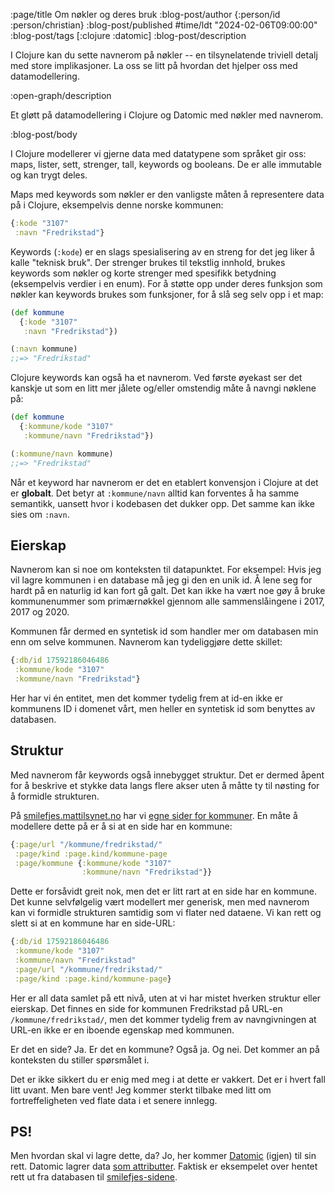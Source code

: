 :page/title Om nøkler og deres bruk
:blog-post/author {:person/id :person/christian}
:blog-post/published #time/ldt "2024-02-06T09:00:00"
:blog-post/tags [:clojure :datomic]
:blog-post/description

I Clojure kan du sette navnerom på nøkler -- en tilsynelatende triviell detalj
med store implikasjoner. La oss se litt på hvordan det hjelper oss med
datamodellering.

:open-graph/description

Et gløtt på datamodellering i Clojure og Datomic med nøkler med navnerom.

:blog-post/body

I Clojure modellerer vi gjerne data med datatypene som språket gir oss: maps,
lister, sett, strenger, tall, keywords og booleans. De er alle immutable og kan
trygt deles.

Maps med keywords som nøkler er den vanligste måten å representere data på i
Clojure, eksempelvis denne norske kommunen:

```clj
{:kode "3107"
 :navn "Fredrikstad"}
```

Keywords (`:kode`) er en slags spesialisering av en streng for det jeg liker å
kalle "teknisk bruk". Der strenger brukes til tekstlig innhold, brukes keywords
som nøkler og korte strenger med spesifikk betydning (eksempelvis verdier i en
enum). For å støtte opp under deres funksjon som nøkler kan keywords brukes som
funksjoner, for å slå seg selv opp i et map:

```clj
(def kommune
  {:kode "3107"
   :navn "Fredrikstad"})

(:navn kommune)
;;=> "Fredrikstad"
```

Clojure keywords kan også ha et navnerom. Ved første øyekast ser det kanskje ut
som en litt mer jålete og/eller omstendig måte å navngi nøklene på:

```clj
(def kommune
  {:kommune/kode "3107"
   :kommune/navn "Fredrikstad"})

(:kommune/navn kommune)
;;=> "Fredrikstad"
```

Når et keyword har navnerom er det en etablert konvensjon i Clojure at det er
**globalt**. Det betyr at `:kommune/navn` alltid kan forventes å ha samme
semantikk, uansett hvor i kodebasen det dukker opp. Det samme kan ikke sies om
`:navn`.

## Eierskap

Navnerom kan si noe om konteksten til datapunktet. For eksempel: Hvis jeg vil
lagre kommunen i en database må jeg gi den en unik id. Å lene seg for hardt på
en naturlig id kan fort gå galt. Det kan ikke ha vært noe gøy å bruke
kommunenummer som primærnøkkel gjennom alle sammenslåingene i 2017, 2017 og
2020.

Kommunen får dermed en syntetisk id som handler mer om databasen min enn om
selve kommunen. Navnerom kan tydeliggjøre dette skillet:

```clj
{:db/id 17592186046486
 :kommune/kode "3107"
 :kommune/navn "Fredrikstad"}
```

Her har vi én entitet, men det kommer tydelig frem at id-en ikke er kommunens ID
i domenet vårt, men heller en syntetisk id som benyttes av databasen.

## Struktur

Med navnerom får keywords også innebygget struktur. Det er dermed åpent for å
beskrive et stykke data langs flere akser uten å måtte ty til nøsting for å
formidle strukturen.

På [smilefjes.mattilsynet.no](https://smilefjes.mattilsynet.no/) har vi [egne
sider for kommuner](https://smilefjes.mattilsynet.no/kommune/fredrikstad/). En
måte å modellere dette på er å si at en side har en kommune:

```clj
{:page/url "/kommune/fredrikstad/"
 :page/kind :page.kind/kommune-page
 :page/kommune {:kommune/kode "3107"
                :kommune/navn "Fredrikstad"}}
```

Dette er forsåvidt greit nok, men det er litt rart at en side har en kommune.
Det kunne selvfølgelig vært modellert mer generisk, men med navnerom kan vi
formidle strukturen samtidig som vi flater ned dataene. Vi kan rett og slett si
at en kommune har en side-URL:

```clj
{:db/id 17592186046486
 :kommune/kode "3107"
 :kommune/navn "Fredrikstad"
 :page/url "/kommune/fredrikstad/"
 :page/kind :page.kind/kommune-page}
```

Her er all data samlet på ett nivå, uten at vi har mistet hverken struktur eller
eierskap. Det finnes en side for kommunen Fredrikstad på URL-en
`/kommune/fredrikstad/`, men det kommer tydelig frem av navngivningen at URL-en
ikke er en iboende egenskap med kommunen.

Er det en side? Ja. Er det en kommune? Også ja. Og nei. Det kommer an på
konteksten du stiller spørsmålet i.

Det er ikke sikkert du er enig med meg i at dette er vakkert. Det er i hvert
fall litt uvant. Men bare vent! Jeg kommer sterkt tilbake med litt om
fortreffeligheten ved flate data i et senere innlegg.

## PS!

Men hvordan skal vi lagre dette, da? Jo, her kommer
[Datomic](/smakebiter-av-datomic/) (igjen) til sin rett. Datomic lagrer data
[som attributter](/smak-av-datomic/). Faktisk er eksempelet over hentet rett ut
fra databasen til [smilefjes-sidene](https://smilefjes.mattilsynet.no/).
